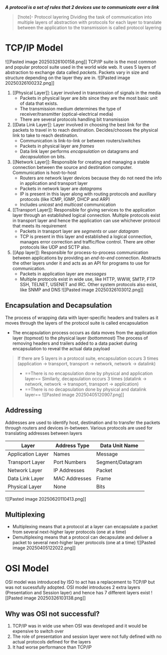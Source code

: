 ***A protocol is a set of rules that 2 devices use to communicate over a link***

>[!note]- Protocol layering
> Dividing the task of communication into multiple layers of abstraction with protocols for each layer to translate between the application to the transmission is called protocol layering
# TCP/IP Model
![[Pasted image 20250326100158.png]]
TCP/IP suite is the most common and popular protocol suite used in the world wide web. It uses 5 layers of abstraction to exchange data called *packets*. Packets vary in size and structure depending on the layer they are in.
![[Pasted image 20250326100232.png]]
1. [[Physical Layer]]: Layer involved in transmission of signals in the media
	- Packets in physical layer are *bits* since they are the most basic unit of data that exists.
	- The transmission medium determines the type of receiver/transmitter (optical-electrical media)
	- There are several protocols handling bit transmission
2. [[Data Link Layer]]: Layer involved in choosing the best link for the packets to travel in to reach destination. Decides/chooses the physical link to take to reach destination.
	- Communication is link-to-link or between routers/switches
	- Packets in physical layer are *frames*
	- Data link layer performs *encapsulation* on datagrams and *decapsulation* on bits.
3. [[Network Layer]]: Responsible for creating and managing a stable connection between the source and destination computer. Communication is host-to-host
	- Routers are network layer devices because they do not need the info in application and transport layer
	- Packets in network layer are *datagrams*
	- IP is present in this layer along with routing protocols and auxillary protocols (like ICMP, IGMP, DHCP and ARP)
	- Includes *unicast* and *multicast* communication
4. [[Transport Layer]]: Responsible for giving services to the application layer through an established logical connection. Multiple protocols exist in transport layer and hence the application can use whichever protocol that meets its requirement
	- Packets in transport layer are *segments* or *user datagram*
	- TCP is present in this layer and established a logical connection, manages error correction and traffic/flow control. There are other protocols like UDP and SCTP also.
5. [[App layer]]: Responsible for process-to-process communication between applications by providing an *end-to-end* connection. Abstracts the other layers under it and acts as an API for programs to use for communication.
	- Packets in application layer are *messages*
	- Multiple protocols exist in wide use, like HTTP, WWW, SMTP, FTP SSH, TELNET, USENET and IRC. Other system protocols also exist, like SNMP and DNS
![[Pasted image 20250326103012.png]]
## Encapsulation and Decapsulation
The process of wrapping data with layer-specific headers and trailers as it moves through the layers of the protocol suite is called encapsulation
- The encapsulation process occurs as data moves from the application layer (topmost) to the physical layer (bottommost)
The process of removing headers and trailers added to a data packet during encapsulation to reveal the actual data payload
> If there are 5 layers in a protocol suite, encapsulation occurs 3 times (application → transport, transport → network, network → datalink)
> - ==There is no encapsulation done by physical and application layer==
> Similarly, decapsulation occurs 3 times (datalink → network, network → transport, transport → application)
> - ==There is no decapsulation done by physical and datalink layer== 
![[Pasted image 20250405120907.png]]


## Addressing
Addresses are used to identify host, destination and to transfer the packets through routers and devices in-between. Various protocols are used for translating addresses between layers

| **Layer**         | **Address Type** | **Data Unit Name** |
| ----------------- | ---------------- | ------------------ |
| Application Layer | Names            | Message            |
| Transport Layer   | Port Numbers     | Segment/Datagram   |
| Network Layer     | IP Addresses     | Packet             |
| Data Link Layer   | MAC Addresses    | Frame              |
| Physical Layer    | None             | Bits               |
![[Pasted image 20250620110413.png]]

## Multiplexing
- Multiplexing means that a protocol at a layer can encapsulate a packet from several next-higher layer protocols (one at a time) 
- Demultiplexing means that a protocol can decapsulate and deliver a packet to several next-higher layer protocols (one at a time)
![[Pasted image 20250405122022.png]]

# OSI Model
OSI model was introduced by ISO to act has a replacement to TCP/IP but was not sucessfully adopted. OSI model introduces 2 extra layers (Presentation and Session layer) and hence has 7 different layers exist
![[Pasted image 20250326103138.png]]

## Why was OSI not successful?
1. TCP/IP was in wide use when OSI was developed and it would be expensive to switch over
2. The role of presentation and session layer were not fully defined with no actual protocols defined for the layers
3. It had worse performance than TCP/IP
